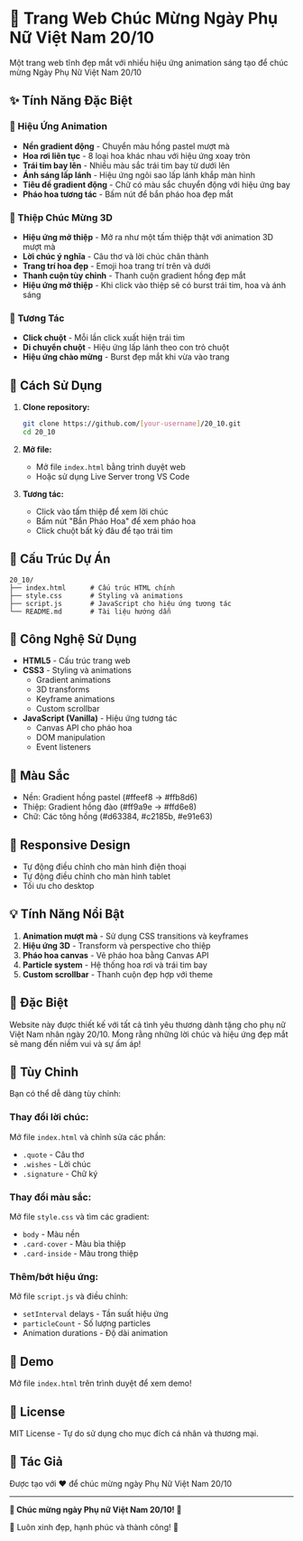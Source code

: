 # 🌸 Trang Web Chúc Mừng Ngày Phụ Nữ Việt Nam 20/10

Một trang web tĩnh đẹp mắt với nhiều hiệu ứng animation sáng tạo để chúc mừng Ngày Phụ Nữ Việt Nam 20/10

## ✨ Tính Năng Đặc Biệt

### 🎨 Hiệu Ứng Animation
- **Nền gradient động** - Chuyển màu hồng pastel mượt mà
- **Hoa rơi liên tục** - 8 loại hoa khác nhau với hiệu ứng xoay tròn
- **Trái tim bay lên** - Nhiều màu sắc trái tim bay từ dưới lên
- **Ánh sáng lấp lánh** - Hiệu ứng ngôi sao lấp lánh khắp màn hình
- **Tiêu đề gradient động** - Chữ có màu sắc chuyển động với hiệu ứng bay
- **Pháo hoa tương tác** - Bấm nút để bắn pháo hoa đẹp mắt

### 💝 Thiệp Chúc Mừng 3D
- **Hiệu ứng mở thiệp** - Mở ra như một tấm thiệp thật với animation 3D mượt mà
- **Lời chúc ý nghĩa** - Câu thơ và lời chúc chân thành
- **Trang trí hoa đẹp** - Emoji hoa trang trí trên và dưới
- **Thanh cuộn tùy chỉnh** - Thanh cuộn gradient hồng đẹp mắt
- **Hiệu ứng mở thiệp** - Khi click vào thiệp sẽ có burst trái tim, hoa và ánh sáng

### 🎯 Tương Tác
- **Click chuột** - Mỗi lần click xuất hiện trái tim
- **Di chuyển chuột** - Hiệu ứng lấp lánh theo con trỏ chuột
- **Hiệu ứng chào mừng** - Burst đẹp mắt khi vừa vào trang

## 🚀 Cách Sử Dụng

1. **Clone repository:**
   ```bash
   git clone https://github.com/[your-username]/20_10.git
   cd 20_10
   ```

2. **Mở file:**
   - Mở file `index.html` bằng trình duyệt web
   - Hoặc sử dụng Live Server trong VS Code

3. **Tương tác:**
   - Click vào tấm thiệp để xem lời chúc
   - Bấm nút "Bắn Pháo Hoa" để xem pháo hoa
   - Click chuột bất kỳ đâu để tạo trái tim

## 📁 Cấu Trúc Dự Án

```
20_10/
├── index.html      # Cấu trúc HTML chính
├── style.css       # Styling và animations
├── script.js       # JavaScript cho hiệu ứng tương tác
└── README.md       # Tài liệu hướng dẫn
```

## 🎨 Công Nghệ Sử Dụng

- **HTML5** - Cấu trúc trang web
- **CSS3** - Styling và animations
  - Gradient animations
  - 3D transforms
  - Keyframe animations
  - Custom scrollbar
- **JavaScript (Vanilla)** - Hiệu ứng tương tác
  - Canvas API cho pháo hoa
  - DOM manipulation
  - Event listeners

## 🌈 Màu Sắc

- Nền: Gradient hồng pastel (#ffeef8 → #ffb8d6)
- Thiệp: Gradient hồng đào (#ff9a9e → #ffd6e8)
- Chữ: Các tông hồng (#d63384, #c2185b, #e91e63)

## 📱 Responsive Design

- Tự động điều chỉnh cho màn hình điện thoại
- Tự động điều chỉnh cho màn hình tablet
- Tối ưu cho desktop

## 💡 Tính Năng Nổi Bật

1. **Animation mượt mà** - Sử dụng CSS transitions và keyframes
2. **Hiệu ứng 3D** - Transform và perspective cho thiệp
3. **Pháo hoa canvas** - Vẽ pháo hoa bằng Canvas API
4. **Particle system** - Hệ thống hoa rơi và trái tim bay
5. **Custom scrollbar** - Thanh cuộn đẹp hợp với theme

## 🎁 Đặc Biệt

Website này được thiết kế với tất cả tình yêu thương dành tặng cho phụ nữ Việt Nam nhân ngày 20/10. Mong rằng những lời chúc và hiệu ứng đẹp mắt sẽ mang đến niềm vui và sự ấm áp!

## 🔧 Tùy Chỉnh

Bạn có thể dễ dàng tùy chỉnh:

### Thay đổi lời chúc:
Mở file `index.html` và chỉnh sửa các phần:
- `.quote` - Câu thơ
- `.wishes` - Lời chúc
- `.signature` - Chữ ký

### Thay đổi màu sắc:
Mở file `style.css` và tìm các gradient:
- `body` - Màu nền
- `.card-cover` - Màu bìa thiệp
- `.card-inside` - Màu trong thiệp

### Thêm/bớt hiệu ứng:
Mở file `script.js` và điều chỉnh:
- `setInterval` delays - Tần suất hiệu ứng
- `particleCount` - Số lượng particles
- Animation durations - Độ dài animation

## 🌟 Demo

Mở file `index.html` trên trình duyệt để xem demo!

## 📝 License

MIT License - Tự do sử dụng cho mục đích cá nhân và thương mại.

## 👤 Tác Giả

Được tạo với ❤️ để chúc mừng ngày Phụ Nữ Việt Nam 20/10

---

**💖 Chúc mừng ngày Phụ nữ Việt Nam 20/10! 💖**

🌸 Luôn xinh đẹp, hạnh phúc và thành công! 🌸

